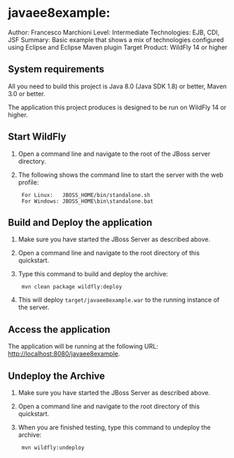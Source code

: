 javaee8example:
===============================
Author: Francesco Marchioni
Level: Intermediate
Technologies: EJB, CDI, JSF
Summary: Basic example that shows a mix of technologies configured using Eclipse and Eclipse Maven plugin
Target Product: WildFly 14 or higher 


System requirements
-------------------

All you need to build this project is Java 8.0 (Java SDK 1.8) or better, Maven 3.0 or better.

The application this project produces is designed to be run on WildFly 14 or higher.

 
Start WildFly
-------------------------

1. Open a command line and navigate to the root of the JBoss server directory.
2. The following shows the command line to start the server with the web profile:

        For Linux:   JBOSS_HOME/bin/standalone.sh
        For Windows: JBOSS_HOME\bin\standalone.bat

 
Build and Deploy the application
-------------------------


1. Make sure you have started the JBoss Server as described above.
2. Open a command line and navigate to the root directory of this quickstart.
3. Type this command to build and deploy the archive:

        mvn clean package wildfly:deploy

4. This will deploy `target/javaee8example.war` to the running instance of the server.


Access the application 
---------------------

The application will be running at the following URL: <http://localhost:8080/javaee8example>.


Undeploy the Archive
--------------------

1. Make sure you have started the JBoss Server as described above.
2. Open a command line and navigate to the root directory of this quickstart.
3. When you are finished testing, type this command to undeploy the archive:

        mvn wildfly:undeploy


 
